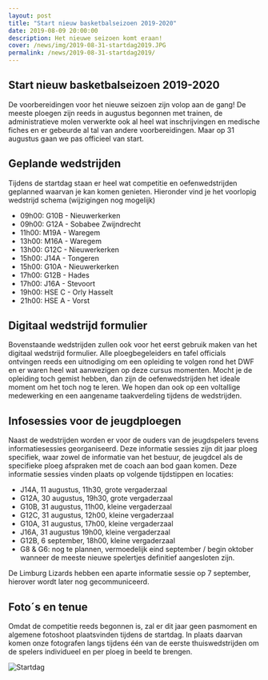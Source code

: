 ```yaml
---
layout: post
title: "Start nieuw basketbalseizoen 2019-2020"
date: 2019-08-09 20:00:00
description: Het nieuwe seizoen komt eraan!
cover: /news/img/2019-08-31-startdag2019.JPG
permalink: /news/2019-08-31-startdag2019/
---
```


## Start nieuw basketbalseizoen 2019-2020

De voorbereidingen voor het nieuwe seizoen zijn volop aan de gang! De meeste ploegen zijn reeds in augustus begonnen met trainen, de administratieve molen verwerkte ook al heel wat inschrijvingen en medische fiches en er gebeurde al tal van andere voorbereidingen. Maar op 31 augustus gaan we pas officieel van start. 

## Geplande wedstrijden

Tijdens de startdag staan er heel wat competitie en oefenwedstrijden geplanned waarvan je kan komen genieten. Hieronder vind je het voorlopig wedstrijd schema (wijzigingen nog mogelijk)

- 09h00:  G10B - Nieuwerkerken
- 09h00:  G12A - Sobabee Zwijndrecht
- 11h00:  M19A - Waregem
- 13h00:  M16A - Waregem
- 13h00:  G12C - Nieuwerkerken
- 15h00:  J14A - Tongeren
- 15h00:  G10A - Nieuwerkerken
- 17h00:  G12B - Hades
- 17h00:  J16A - Stevoort
- 19h00:  HSE C - Orly Hasselt
- 21h00:  HSE A - Vorst

## Digitaal wedstrijd formulier

Bovenstaande wedstrijden zullen ook voor het eerst gebruik maken van het digitaal wedstrijd formulier. Alle ploegbegeleiders en tafel officials ontvingen reeds een uitnodiging om een opleiding te volgen rond het DWF en er waren heel wat aanwezigen op deze cursus momenten. Mocht je de opleiding toch gemist hebben, dan zijn de oefenwedstrijden het ideale moment om het toch nog te leren. We hopen dan ook op een voltallige medewerking en een aangename taakverdeling tijdens de wedstrijden.

## Infosessies voor de jeugdploegen

Naast de wedstrijden worden er voor de ouders van de jeugdspelers tevens informatiesessies georganiseerd. Deze informatie sessies zijn dit jaar ploeg specifiek, waar zowel de informatie van het bestuur, de jeugdcel als de specifieke ploeg afspraken met de coach aan bod gaan komen. Deze informatie sessies vinden plaats op volgende tijdstippen en locaties:

- J14A, 11 augustus, 11h30, grote vergaderzaal
- G12A, 30 augustus, 19h30, grote vergaderzaal
- G10B, 31 augustus, 11h00, kleine vergaderzaal
- G12C, 31 augustus, 12h00, kleine vergaderzaal
- G10A, 31 augustus, 17h00, kleine vergaderzaal
- J16A, 31 augustus 19h00, kleine vergaderzaal
- G12B, 6 september, 18h00, kleine vergaderzaal
- G8 & G6: nog te plannen, vermoedelijk eind september / begin oktober wanneer de meeste nieuwe spelertjes definitief aangesloten zijn.

De Limburg Lizards hebben een aparte informatie sessie op 7 september, hierover wordt later nog gecommuniceerd.

## Foto´s en tenue

Omdat de competitie reeds begonnen is, zal er dit jaar geen pasmoment en algemene fotoshoot plaatsvinden tijdens de startdag. In plaats daarvan komen onze fotografen langs tijdens één van de eerste thuiswedstrijden om de spelers individueel en per ploeg in beeld te brengen.

![Startdag](/news/img/2019-08-31-startdag2019b.jpg)


